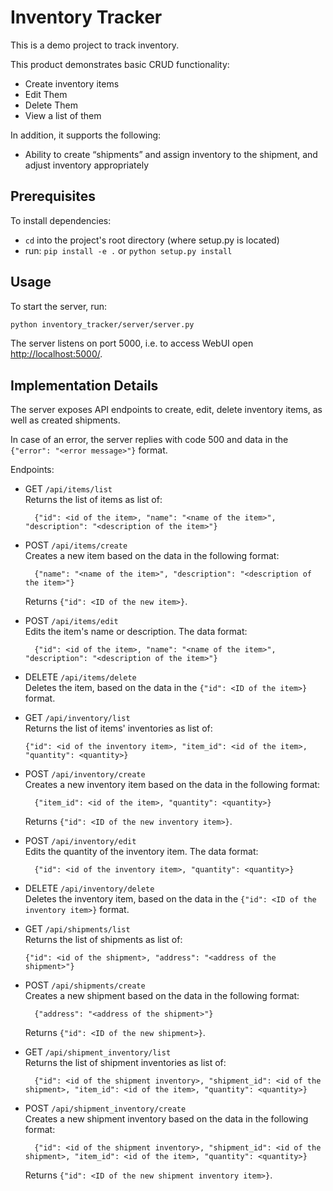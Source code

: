 # Inventory Tracker

This is a demo project to track inventory.

This product demonstrates basic CRUD functionality:

* Create inventory items
* Edit Them
* Delete Them
* View a list of them

In addition, it supports the following:

* Ability to create “shipments” and assign inventory to the shipment, and adjust inventory appropriately

## Prerequisites

To install dependencies:

* `cd` into the project's root directory (where setup.py is located)
* run: `pip install -e .` or `python setup.py install`

## Usage

To start the server, run:

```bash
python inventory_tracker/server/server.py
```

The server listens on port 5000, i.e. to access WebUI open <http://localhost:5000/>.

## Implementation Details

The server exposes API endpoints to create, edit, delete inventory items, as well as created shipments.

In case of an error, the server replies with code 500 and data in the `{"error": "<error message>"}` format.

Endpoints:

* GET `/api/items/list`  \
  Returns the list of items as list of:

  ```
    {"id": <id of the item>, "name": "<name of the item>", "description": "<description of the item>"}
    ```
  
* POST `/api/items/create` \
  Creates a new item based on the data in the following format:

  ```
    {"name": "<name of the item>", "description": "<description of the item>"}
   ```

  Returns `{"id": <ID of the new item>}`.

* POST `/api/items/edit` \
  Edits the item's name or description. The data format:

  ```
    {"id": <id of the item>, "name": "<name of the item>", "description": "<description of the item>"}
    ```
  
* DELETE `/api/items/delete` \
  Deletes the item, based on the data in the `{"id": <ID of the item>}` format.
  
* GET `/api/inventory/list` \
  Returns the list of items' inventories as list of:

    ```
    {"id": <id of the inventory item>, "item_id": <id of the item>, "quantity": <quantity>}
    ```
  
* POST `/api/inventory/create` \
  Creates a new inventory item based on the data in the following format:

  ```
    {"item_id": <id of the item>, "quantity": <quantity>}
   ```

  Returns `{"id": <ID of the new inventory item>}`.

* POST `/api/inventory/edit` \
  Edits the quantity of the inventory item. The data format:

  ```
    {"id": <id of the inventory item>, "quantity": <quantity>}
   ```
  
* DELETE `/api/inventory/delete` \
  Deletes the inventory item, based on the data in the `{"id": <ID of the inventory item>}` format.
  
* GET `/api/shipments/list` \
  Returns the list of shipments as list of:

    ```
    {"id": <id of the shipment>, "address": "<address of the shipment>"}
    ```
  
* POST `/api/shipments/create` \
  Creates a new shipment based on the data in the following format:

  ```
    {"address": "<address of the shipment>"}
   ```

  Returns `{"id": <ID of the new shipment>}`.

* GET `/api/shipment_inventory/list` \
   Returns the list of shipment inventories as list of:

  ```
    {"id": <id of the shipment inventory>, "shipment_id": <id of the shipment>, "item_id": <id of the item>, "quantity": <quantity>}
   ```

* POST `/api/shipment_inventory/create` \
  Creates a new shipment inventory based on the data in the following format:

  ```
    {"id": <id of the shipment inventory>, "shipment_id": <id of the shipment>, "item_id": <id of the item>, "quantity": <quantity>}
   ```

  Returns `{"id": <ID of the new shipment inventory item>}`.
